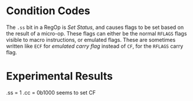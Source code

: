 # Condition Codes

The `.ss` bit in a RegOp is *Set Status*, and causes flags to be set based on
the result of a micro-op. These flags can either be the normal `RFLAGS` flags
visible to macro instructions, or emulated flags. These are sometimes written
like `ECF` for *emulated carry flag* instead of `CF`, for the `RFLAGS` carry
flag.


# Experimental Results


.ss = 1
    .cc = 0b1000    seems to set CF

